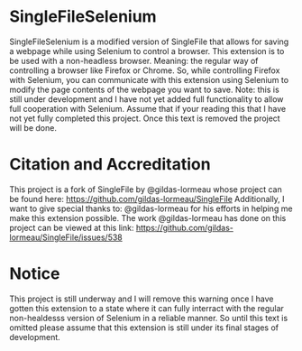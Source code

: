 # SingleFileSelenium

SingleFileSelenium is a modified version of SingleFile that allows for saving a webpage while using Selenium to control a browser. This extension is to be used with a non-headless browser. Meaning: the regular way of controlling a browser like Firefox or Chrome. So, while controlling Firefox with Selenium, you can communicate with this extension using Selenium to modify the page contents of the webpage you want to save. Note: this is still under development and I have not yet added full functionality to allow full cooperation with Selenium. Assume that if your reading this that I have not yet fully completed this project. Once this text is removed the project will be done.   

# Citation and Accreditation

This project is a fork of SingleFile by @gildas-lormeau whose project can be found here: https://github.com/gildas-lormeau/SingleFile Additionally, I want to give special thanks to: @gildas-lormeau for his efforts in helping me make this extension possible. The work @gildas-lormeau has done on this project can be viewed at this link: https://github.com/gildas-lormeau/SingleFile/issues/538

# Notice

This project is still underway and I will remove this warning once I have gotten this extension to a state where it can fully interract with the regular non-healdesss version of Selenium in a reliable manner. So until this text is omitted please assume that this extension is still under its final stages of development. 
